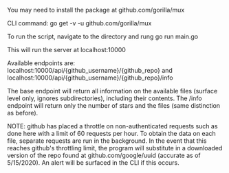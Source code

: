 You may need to install the package at github.com/gorilla/mux

CLI command: go get -v -u github.com/gorilla/mux

To run the script, navigate to the directory and rung go run main.go

This will run the server at localhost:10000

Available endpoints are: localhost:10000/api/{github_username}/{github_repo} and localhost:10000/api/{github_username}/{github_repo}/info

The base endpoint will return all information on the available files (surface level only, ignores subdirectories), including their contents. The /info endpoint will return only the number of stars and the files (same distinction as before).

NOTE: github has placed a throttle on non-authenticated requests such as done here with a limit of 60 requests per hour. To obtain the data on each file, separate requests are run in the background. In the event that this reaches github's throttling limit, the program will substitute in a downloaded version of the repo found at github.com/google/uuid (accurate as of 5/15/2020). An alert will be surfaced in the CLI if this occurs.
